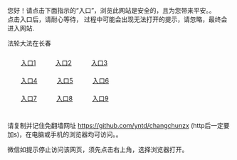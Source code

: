 您好！请点击下面指示的“入口”，浏览此网站是安全的，且为您带来平安。。 <br/>
点击入口后，请耐心等待， 过程中可能会出现无法打开的提示，请忽略，最终会进入网站. </br>

法轮大法在长春<br/>
<div style="padding:10px"><a style="margin:20px" target="_blank" href="https://d23m3gs7lcnftf.cloudfront.net/2Qpsp?ddxbkqhk" id="ccLink1" rel="nofollow">入口1</a> <a target="_blank" style="margin:20px" href="https://d2j8enmab4lpfk.cloudfront.net/2Qpsp?jkriqpn" id="ccLink2" rel="nofollow">入口2</a> <a style="margin:20px" target="_blank" href="https://d3n2e9znve5qeb.cloudfront.net/2Qpsp?abyfdbla" id="ccLink3" rel="nofollow">入口3</a></div>

<div style="padding:10px" ><a style="margin:20px" target="_blank" href="https://d23m3gs7lcnftf.cloudfront.net/2Qpsp?ddxbkqhk" id="ccLink4" rel="nofollow">入口4</a> <a style="margin:20px" href="https://d2j8enmab4lpfk.cloudfront.net/2Qpsp?jkriqpn" target="_blank" id="ccLink5" rel="nofollow">入口5</a> <a style="margin:20px" href="https://d3n2e9znve5qeb.cloudfront.net/2Qpsp?abyfdbla" target="_blank" id="ccLink6" rel="nofollow">入口6</a></div>

<div style="padding:10px"><a style="margin:20px" target="_blank" href="https://d23m3gs7lcnftf.cloudfront.net/2Qpsp?ddxbkqhk" id="ccLink7" rel="nofollow">入口7</a> <a style="margin:20px" href="https://d2j8enmab4lpfk.cloudfront.net/2Qpsp?jkriqpn" target="_blank" id="ccLink8" rel="nofollow">入口8</a> <a style="margin:20px" target="_blank" href="https://d3n2e9znve5qeb.cloudfront.net/2Qpsp?abyfdbla" id="ccLink9" rel="nofollow">入口9</a></div>

<br/>



请复制并记住免翻墙网址 https://github.com/yntd/changchunzx (http后一定要加s)，在电脑或手机的浏览器均可访问。。<br/>

微信如提示停止访问该网页，须先点击右上角，选择浏览器打开。
